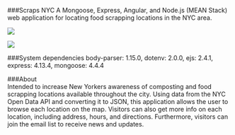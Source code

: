 ###Scraps NYC
A Mongoose, Express, Angular, and Node.js (MEAN Stack) web application for locating food scrapping locations in the NYC area.

![](https://media.giphy.com/media/QEYkqeoc7iQo/giphy.gif)

![](https://media.giphy.com/media/ctNEOCMlOq2lO/giphy.gif)


###System dependencies
body-parser: 1.15.0,
dotenv: 2.0.0,
ejs: 2.4.1,
express: 4.13.4,
mongoose: 4.4.4


###About   
Intended to increase New Yorkers awareness of composting and food scrapping locations available throughout the city. Using data from the NYC Open Data API and converting it to JSON, this application allows the user to browse each location on the map. Visitors can also get more info on each location, including address, hours, and directions. Furthermore, visitors can join the email list to receive news and updates.
